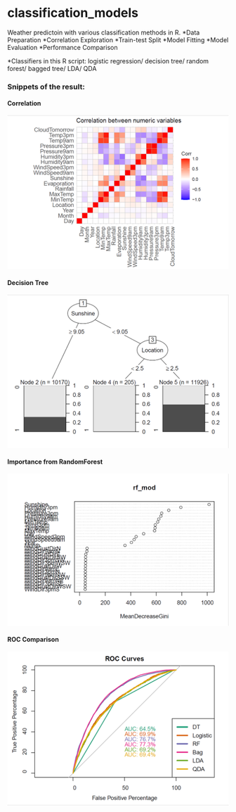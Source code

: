 # classification_models
Weather predictoin with various classification methods in R.
*Data Preparation
*Correlation Exploration
*Train-test Split
*Model Fitting
*Model Evaluation
*Performance Comparison


*Classifiers in this R script: logistic regression/ decision tree/ random forest/ bagged tree/ LDA/ QDA
### Snippets of the result:
#### Correlation
![alt text](https://github.com/zonaylc/classification_models/blob/main/corr.png)

#### Decision Tree
![alt text](https://github.com/zonaylc/classification_models/blob/main/tree.png)

#### Importance from RandomForest
![alt text](https://github.com/zonaylc/classification_models/blob/main/importance.png)

#### ROC Comparison
![alt text](https://github.com/zonaylc/classification_models/blob/main/roc.png)
